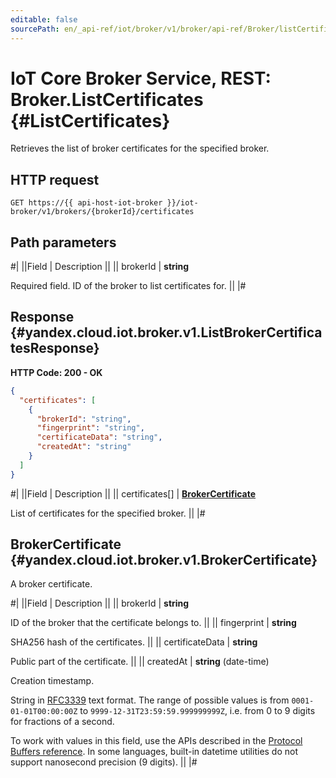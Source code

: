 ```yaml
---
editable: false
sourcePath: en/_api-ref/iot/broker/v1/broker/api-ref/Broker/listCertificates.md
---
```


# IoT Core Broker Service, REST: Broker.ListCertificates {#ListCertificates}

Retrieves the list of broker certificates for the specified broker.

## HTTP request

```
GET https://{{ api-host-iot-broker }}/iot-broker/v1/brokers/{brokerId}/certificates
```

## Path parameters

#|
||Field | Description ||
|| brokerId | **string**

Required field. ID of the broker to list certificates for. ||
|#

## Response {#yandex.cloud.iot.broker.v1.ListBrokerCertificatesResponse}

**HTTP Code: 200 - OK**

```json
{
  "certificates": [
    {
      "brokerId": "string",
      "fingerprint": "string",
      "certificateData": "string",
      "createdAt": "string"
    }
  ]
}
```

#|
||Field | Description ||
|| certificates[] | **[BrokerCertificate](#yandex.cloud.iot.broker.v1.BrokerCertificate)**

List of certificates for the specified broker. ||
|#

## BrokerCertificate {#yandex.cloud.iot.broker.v1.BrokerCertificate}

A broker certificate.

#|
||Field | Description ||
|| brokerId | **string**

ID of the broker that the certificate belongs to. ||
|| fingerprint | **string**

SHA256 hash of the certificates. ||
|| certificateData | **string**

Public part of the certificate. ||
|| createdAt | **string** (date-time)

Creation timestamp.

String in [RFC3339](https://www.ietf.org/rfc/rfc3339.txt) text format. The range of possible values is from
`0001-01-01T00:00:00Z` to `9999-12-31T23:59:59.999999999Z`, i.e. from 0 to 9 digits for fractions of a second.

To work with values in this field, use the APIs described in the
[Protocol Buffers reference](https://developers.google.com/protocol-buffers/docs/reference/overview).
In some languages, built-in datetime utilities do not support nanosecond precision (9 digits). ||
|#
